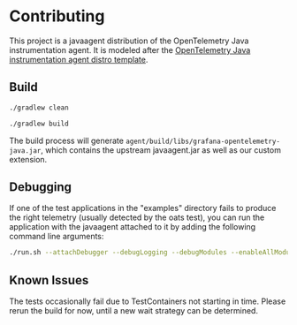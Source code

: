 # Contributing

This project is a javaagent distribution of the OpenTelemetry Java instrumentation agent.
It is modeled after the [OpenTelemetry Java instrumentation agent distro template](https://github.com/open-telemetry/opentelemetry-java-instrumentation/blob/main/examples/distro/README.md).

## Build

```sh
./gradlew clean
```

```sh
./gradlew build
```

The build process will generate `agent/build/libs/grafana-opentelemetry-java.jar`, which contains the upstream
javaagent.jar as well as our custom extension.
                      
## Debugging

If one of the test applications in the "examples" directory fails to produce the right telemetry
(usually detected by the oats test), you can run the application with the javaagent attached to it 
by adding the following command line arguments:

```sh
./run.sh --attachDebugger --debugLogging --debugModules --enableAllModules
```

## Known Issues

The tests occasionally fail due to TestContainers not starting in time.  Please rerun the build for now, until
a new wait strategy can be determined.

